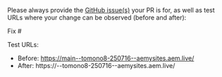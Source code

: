 Please always provide the [GitHub issue(s)](../issues) your PR is for, as well as test URLs where your change can be observed (before and after):

Fix #<gh-issue-id>

Test URLs:
- Before: https://main--tomono8-250716--aemysites.aem.live/
- After: https://<branch>--tomono8-250716--aemysites.aem.live/
